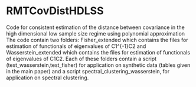 # RMTCovDistHDLSS
Code for consistent estimation of the distance between covariance in the high dimensional low sample size regime using polynomial approximation
The code contain two folders: Fisher_extended which contains the files for estimation of functionals of eigenvalues of C1^{-1}C2 and Wasserstein_extended which contains the files for estimation of functionals of eigenvalues of C1C2.
Each of these folders contain a script (test_wasserstein,test_fisher) for application on synthetic data (tables given in the main paper) and a script spectral_clustering_wasserstein, for application on spectral clustering.
